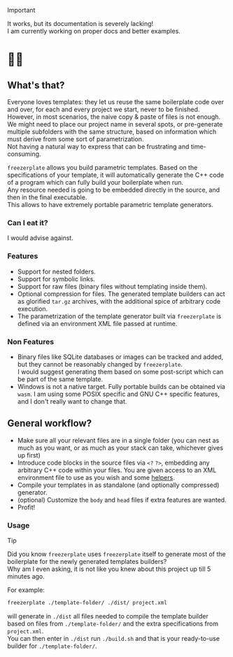 > [!IMPORTANT]  
> It works, but its documentation is severely lacking!  
> I am currently working on proper docs and better examples.

# 🥶🥏

## What's that?

Everyone loves templates: they let us reuse the same boilerplate code over and over, for each and every project we start, never to be finished.  
However, in most scenarios, the naive copy & paste of files is not enough.  
We might need to place our project name in several spots, or pre-generate multiple subfolders with the same structure, based on information which must derive from some sort of parametrization.  
Not having a natural way to express that can be frustrating and time-consuming.

`freezerplate` allows you build parametric templates. Based on the specifications of your template, it will automatically generate the C++ code of a program which can fully build your boilerplate when run.  
Any resource needed is going to be embedded directly in the source, and then in the final executable.  
This allows to have extremely portable parametric template generators.

### Can I eat it?

I would advise against.

### Features

- Support for nested folders.
- Support for symbolic links.
- Support for raw files (binary files without templating inside them).
- Optional compression for files. The generated template builders can act as glorified `tar.gz` archives, with the additional spice of arbitrary code execution.
- The parametrization of the template generator built via `freezerplate` is defined via an environment XML file passed at runtime.

### Non Features

- Binary files like SQLite databases or images can be tracked and added, but they cannot be reasonably changed by `freezerplate`.  
  I would suggest generating them based on some post-script which can be part of the same template.
- Windows is not a native target. Fully portable builds can be obtained via `wasm`. I am using some POSIX specific and GNU C++ specific features, and I don't really want to change that.

## General workflow?

- Make sure all your relevant files are in a single folder (you can nest as much as you want, or as much as your stack can take, whichever gives up first)
- Introduce code blocks in the source files via `<?` `?>`, embedding any arbitrary C++ code within your files. You are given access to an XML environment file to use as you wish and some [helpers](./docs/templating.md).
- Compile your templates in as standalone (and optionally compressed) generator.
- (optional) Customize the `body` and `head` files if extra features are wanted.
- Profit!

### Usage

> [!TIP]  
> Did you know `freezerplate` uses `freezerplate` itself to generate most of the boilerplate for the newly generated templates builders?  
> Why am I even asking, it is not like you knew about this project up till 5 minutes ago.

For example:

```bash
freezerplate ./template-folder/ ./dist/ project.xml
```

will generate in `./dist` all files needed to compile the template builder based on files from `./template-folder/` and the extra specifications from `project.xml`.  
You can then enter in `./dist` run `./build.sh` and that is your ready-to-use builder for `./template-folder/`.
